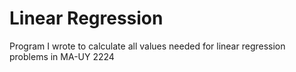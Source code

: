 # Linear Regression
Program I wrote to calculate all values needed for linear regression problems in MA-UY 2224
